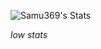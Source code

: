 ![Samu369's Stats](https://github-readme-stats.vercel.app/api?username=Samu369&theme=dark&show_icons=true&hide_border=true&count_private=true)

_low stats_
